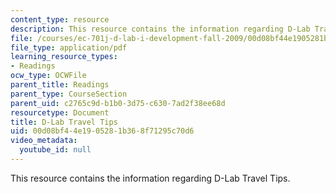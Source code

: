```yaml
---
content_type: resource
description: This resource contains the information regarding D-Lab Travel Tips.
file: /courses/ec-701j-d-lab-i-development-fall-2009/00d08bf44e1905281b368f71295c70d6_MITEC_701JF09_read33_tips.pdf
file_type: application/pdf
learning_resource_types:
- Readings
ocw_type: OCWFile
parent_title: Readings
parent_type: CourseSection
parent_uid: c2765c9d-b1b0-3d75-c630-7ad2f38ee68d
resourcetype: Document
title: D-Lab Travel Tips
uid: 00d08bf4-4e19-0528-1b36-8f71295c70d6
video_metadata:
  youtube_id: null
---
```

This resource contains the information regarding D-Lab Travel Tips.